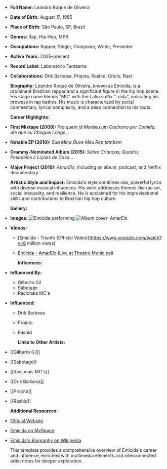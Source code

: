---
---

- **Full Name:** Leandro Roque de Oliveira
- **Date of Birth:** August 17, 1985
- **Place of Birth:** São Paulo, SP, Brazil
- **Genres:** Rap, Hip Hop, MPB
- **Occupations:** Rapper, Singer, Composer, Writer, Presenter
- **Active Years:** 2005–present
- **Record Label:** Laboratório Fantasma
- **Collaborations:** Drik Barbosa, Projota, Rashid, Criolo, Rael
  
  **Biography:**
  Leandro Roque de Oliveira, known as Emicida, is a prominent Brazilian rapper and a significant figure in the hip hop scene. His stage name blends "MC" with the Latin suffix "-cida", indicating his prowess in rap battles. His music is characterized by social commentary, lyrical complexity, and a deep connection to his roots.
  
  **Career Highlights:**
- **First Mixtape (2009):** *Pra quem já Mordeu um Cachorro por Comida, até que eu Cheguei Longe...*
- **Notable EP (2010):** *Sua Mina Ouve Meu Rep também*
- **Grammy-Nominated Album (2015):** *Sobre Crianças, Quadris, Pesadelos e Lições de Casa...*
- **Major Project (2019):** *AmarElo*, including an album, podcast, and Netflix documentary.
  
  **Artistic Style and Impact:**
  Emicida's style combines raw, powerful lyrics with diverse musical influences. His work addresses themes like racism, social inequality, and resilience. He is acclaimed for his improvisational skills and contributions to Brazilian hip hop culture.
  
  **Gallery:**
- **Images:**
  ![Emicida performing](https://example.com/emicida-performing.jpg)
  ![Album cover: AmarElo](https://example.com/amarelo-album-cover.jpg)
- **Videos:**
	- [Emicida - Triunfo (Official Video)](https://www.youtube.com/watch?v=8 million views)
	- [Emicida - AmarElo (Live at Theatro Municipal)](https://www.youtube.com/watch?v=show-documentary)
	  
	  **Influences:**
- **Influenced By:**
	- Gilberto Gil
	- Sabotage
	- Racionais MC's
- **Influenced:**
	- Drik Barbosa
	- Projota
	- Rashid
	  
	  **Links to Other Artists:**
- [[Gilberto Gil]]
- [[Sabotage]]
- [[Racionais MC's]]
- [[Drik Barbosa]]
- [[Projota]]
- [[Rashid]]
  
  **Additional Resources:**
- [Official Website](http://www.emicida.com)
- [Emicida on MySpace](https://www.myspace.com/emicida)
- [Emicida's Biography on Wikipedia](https://en.wikipedia.org/wiki/Emicida)
  
  This template provides a comprehensive overview of Emicida's career and influence, enriched with multimedia elements and interconnected artist notes for deeper exploration.